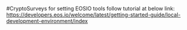 #CryptoSurveys
for setting EOSIO tools follow tutorial at below link:
https://developers.eos.io/welcome/latest/getting-started-guide/local-development-environment/index
